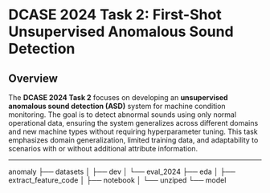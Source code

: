 # DCASE 2024 Task 2: First-Shot Unsupervised Anomalous Sound Detection

## Overview

The **DCASE 2024 Task 2** focuses on developing an **unsupervised anomalous sound detection (ASD)** system for machine condition monitoring. The goal is to detect abnormal sounds using only normal operational data, ensuring the system generalizes across different domains and new machine types without requiring hyperparameter tuning. This task emphasizes domain generalization, limited training data, and adaptability to scenarios with or without additional attribute information.


---

anomaly
├── datasets
│   ├── dev
│   └── eval_2024
├── eda
│   ├── extract_feature_code
│   ├── notebook
│   └── unziped
└── model
